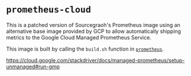 # `prometheus-cloud`
This is a patched version of Sourcegraoh's Prometheus image using an alternative base image provided by GCP to allow automatically shipping metrics to the Google Cloud Managed Prometheus Service.

This image is built by calling the `build.sh` function in [`prometheus`](../prometheus/README.md).

https://cloud.google.com/stackdriver/docs/managed-prometheus/setup-unmanaged#run-gmp
